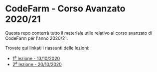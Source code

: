 # CodeFarm - Corso Avanzato 2020/21

Questa repo conterrà tutto il materiale utile relativo al corso avanzato di CodeFarm per l'anno 2020/21.

Trovate qui linkati i riassunti delle lezioni:
* [1<sup>a</sup> lezione - 13/10/2020](lezioni/lezione1/lezione1.md)
* [2<sup>a</sup> lezione - 20/10/2020 ](lezioni/lezione2/lezione2.md)